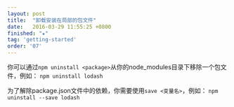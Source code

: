 ```yaml
---
layout: post
title:  "卸载安装在局部的包文件"
date:   2016-03-29 11:55:25 +0800
finished: "★"
tag: 'getting-started'
order: '07'
---
```

你可以通过`npm uninstall <package>`从你的node_modules目录下移除一个包文件，例如：
`npm uninstall lodash`

为了解除package.json文件中的依赖，你需要使用`save <变量名>`，例如：
`npm uninstall --save lodash`
